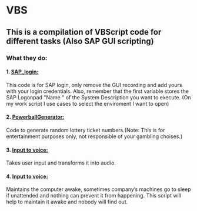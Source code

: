 # VBS


## This is a compilation of VBScript code for different tasks (Also SAP GUI scripting)

### What they do:

#### 1. [SAP_login: ](https://github.com/Lep3188/VBS/blob/master/SAP_login.vbs)
This code is for SAP login, only remove the GUI recording and add yours with your login credentials. Also, remember that the first 
variable stores the SAP Logonpad "Name " of the System Description you want to execute. (On my work script I use cases to select the enviroment I want to open)


#### 2. [PowerballGenerator: ](https://github.com/Lep3188/VBS/blob/master/PowerballGenerator.VBS)
Code to generate random lottery ticket numbers.(Note: This is for entertainment purposes only, not responsible of your gambling choises.)


#### 3. [Input to voice: ](https://github.com/Lep3188/VBS/blob/master/Voice_By_Text_Input.vbs)
Takes user input and transforms it into audio.


#### 4. [Input to voice: ](https://github.com/Lep3188/VBS/blob/master/ScreenOn.vbs)
Maintains the computer awake, sometimes company’s machines go to sleep if unattended and nothing can prevent it from happening. This script will help to maintain it awake and nobody will find out.
